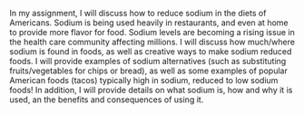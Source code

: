 In my assignment, I will discuss how to reduce sodium in the diets of Americans. Sodium is being used heavily in restaurants, and even at home to provide more flavor for food. Sodium levels are becoming a rising issue in the health care community affecting millions. I will discuss how much/where sodium is found in foods, as well as creative ways to make sodium reduced foods. I will provide examples of sodium alternatives (such as substituting fruits/vegetables for chips or bread), as well as some examples of popular American foods (tacos) typically high in sodium, reduced to low sodium foods! In addition, I will provide details on what sodium is, how and why it is used, an the benefits and consequences of using it. 
